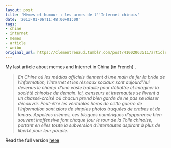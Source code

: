 ```yaml
---
layout: post
title: 'Mèmes et humour : les armes de l''Internet chinois'
date: '2013-01-06T11:48:00+01:00'
tags:
- chine
- internet
- memes
- article
- weibo
original_url: https://clementrenaud.tumblr.com/post/41002063511/article-sfr-memes-in-china
---
```

My last article about memes and Internet in China (in French)&nbsp;.

> _En Chine où les médias officiels tiennent d’une main de fer la bride de l’information, l’Internet et les réseaux sociaux sont aujourd’hui devenus le champ d’une vaste bataille pour débattre et imaginer la société chinoise de demain. Ici, censeurs et internautes se livrent à un chassé-croisé où chacun prend bien garde de ne pas se laisser découvrir. Peut-être les véritables héros de cette guerre de l’information sont alors de simples photos truquées de crabes et de lamas. Appelées&nbsp;mèmes, ces blagues numériques d’apparence bien souvent inoffensive font chaque jour le tour de la Toile chinoise, portant en elles toute la subversion d’internautes aspirant à plus de liberté pour leur peuple._

Read the full version&nbsp;[here](http://www.sfr.com/les-mondes-numeriques/sfr-player/01032013-1148-players-memes-et-humour-les-armes-de-linternet)

